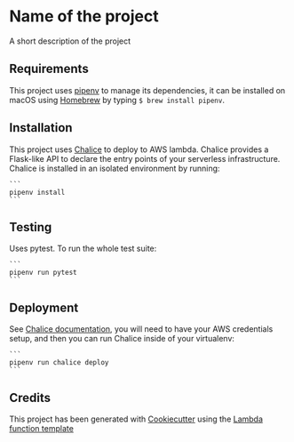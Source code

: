 Name of the project
==============================

A short description of the project

Requirements
------------

This project uses [pipenv](https://docs.pipenv.org/) to manage its dependencies, it can be installed
on macOS using [Homebrew](https://brew.sh) by typing `$ brew install pipenv`.

Installation
------------

This project uses [Chalice](http://chalice.readthedocs.io/en/latest/) to deploy to AWS
lambda. Chalice provides a Flask-like API to declare the entry points of your serverless 
infrastructure. Chalice is installed in an isolated environment by running:

    ```
    pipenv install
    ```
    
Testing
-------

Uses pytest. To run the whole test suite:

    ```
    pipenv run pytest
    ```

Deployment
----------

See [Chalice documentation](http://chalice.readthedocs.io/en/latest/quickstart.html#credentials),
you will need to have your AWS credentials setup, and then you can run Chalice inside of your
virtualenv:

    ```
    pipenv run chalice deploy
    ```

Credits
-------

This project has been generated with [Cookiecutter](https://github.com/audreyr/cookiecutter)
using the [Lambda function template](https://github.com/browniebroke/cookiecutter-lambda-function)
